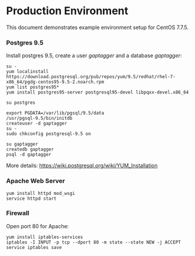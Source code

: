 # Production Environment
This document demonstrates example environment setup for CentOS 7.7.5.

### Postgres 9.5
Install postgres 9.5, create a user *gaptagger* and a database *gaptagger*:

    su -
    yum localinstall https://download.postgresql.org/pub/repos/yum/9.5/redhat/rhel-7-x86_64/pgdg-centos95-9.5-2.noarch.rpm
    yum list postgres95*
    yum install postgres95-server postgresql95-devel libpqxx-devel.x86_64
    
    su postgres

    export PGDATA=/var/lib/pgsql/9.5/data
    /usr/pgsql-9.5/bin/initdb
    createuser -d gaptagger
    su -
    sudo chkconfig postgresql-9.5 on

    su gaptagger
    createdb gaptagger
    psql -d gaptagger

More details: https://wiki.postgresql.org/wiki/YUM_Installation


### Apache Web Server
    yum install httpd mod_wsgi
    service httpd start

### Firewall
Open port 80 for Apache:

    yum install iptables-services
    iptables -I INPUT -p tcp --dport 80 -m state --state NEW -j ACCEPT
    service iptables save
